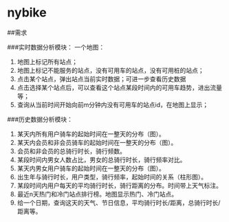 # nybike

##需求

###实时数据分析模块：
一个地图：
1. 地图上标记所有站点；
2. 地图上标记不能服务的站点，没有可用车的站点，没有可用桩的站点；
3. 点击某个站点，弹出站点当前实时数据；可进一步查看历史数据
4. 点击选择某个站点后，可以查看这个站点某段时间内的可用车趋势，进出流量等；
5. 查询从当前时间开始向前m分钟内没有可用车的站点id，在地图上显示；

###历史数据分析模块：
1. 某天内所有用户骑车的起始时间在一整天的分布（图）。
2. 某天内会员和非会员骑车的起始时间在一整天的分布（图）。
3. 会员和非会员的总骑行时长，骑行频数。
4. 某段时间内男女人数占比，男女的总骑行时长，骑行频率对比。
5. 某天内男女用户骑车的起始时间在一整天的分布（图）。
6. 出生年与骑行时长，用户类型，骑行频率，起始时间的关系（柱形图）。
7. 某段时间内用户每天的平均骑行时长，骑行距离的分布。时间带上天气标注。
8. 最近n天热门和冷门站点排行榜。地图显示热门、冷门站点。
9. 给一个日期，查询这天的天气、节日信息，平均骑行时长/距离，总骑行时长/距离等。